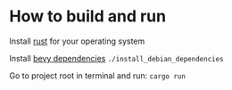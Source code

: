 # How to build and run

Install [rust](https://rustup.rs/) for your operating system

Install [bevy dependencies](https://github.com/bevyengine/bevy/blob/main/docs/linux_dependencies.md)
`./install_debian_dependencies`

Go to project root in terminal and run:
`cargo run`